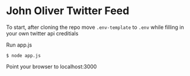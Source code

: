 # John Oliver Twitter Feed

To start, after cloning the repo move `.env-template` to `.env` while filling in your own twitter api creditials

Run app.js 

`$ node app.js`

Point your browser to localhost:3000
